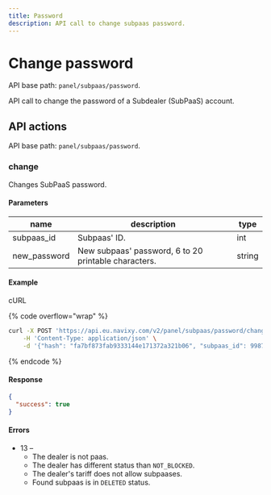 ```yaml
---
title: Password
description: API call to change subpaas password.
---
```


# Change password

API base path: `panel/subpaas/password`.

API call to change the password of a Subdealer (SubPaaS) account.

## API actions

API base path: `panel/subpaas/password`.

### change

Changes SubPaaS password.

#### Parameters

| name          | description                                          | type   |
| ------------- | ---------------------------------------------------- | ------ |
| subpaas\_id   | Subpaas' ID.                                         | int    |
| new\_password | New subpaas' password, 6 to 20 printable characters. | string |

#### Example

cURL

{% code overflow="wrap" %}
```sh
curl -X POST 'https://api.eu.navixy.com/v2/panel/subpaas/password/change' \
    -H 'Content-Type: application/json' \
    -d '{"hash": "fa7bf873fab9333144e171372a321b06", "subpaas_id": 99874, "new_password": "Fr1d@Y$"}'
```
{% endcode %}

#### Response

```json
{
  "success": true
}
```

#### Errors

* 13 –
  * The dealer is not paas.
  * The dealer has different status than `NOT_BLOCKED`.
  * The dealer's tariff does not allow subpaases.
  * Found subpaas is in `DELETED` status.
